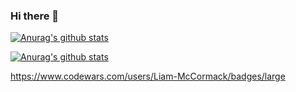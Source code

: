 ### Hi there 👋

<!--
**Liam-McCormack/Liam-McCormack** is a ✨ _special_ ✨ repository because its `README.md` (this file) appears on your GitHub profile.

Here are some ideas to get you started:

- 🔭 I’m currently working on ...
- 🌱 I’m currently learning ...
- 👯 I’m looking to collaborate on ...
- 🤔 I’m looking for help with ...
- 💬 Ask me about ...
- 📫 How to reach me: ...
- 😄 Pronouns: ...
- ⚡ Fun fact: ...
-->

[![Anurag's github stats](https://github-readme-stats.vercel.app/api?username=Liam-McCormack&show_icons=true&theme=algolia)](https://github.com/anuraghazra/github-readme-stats)

[![Anurag's github stats](https://github-readme-stats.vercel.app/api/top-langs/?username=Liam-McCormack&layout=compact&theme=algolia&card_width=445&langs_count=10)](https://github.com/anuraghazra/github-readme-stats)

https://www.codewars.com/users/Liam-McCormack/badges/large
